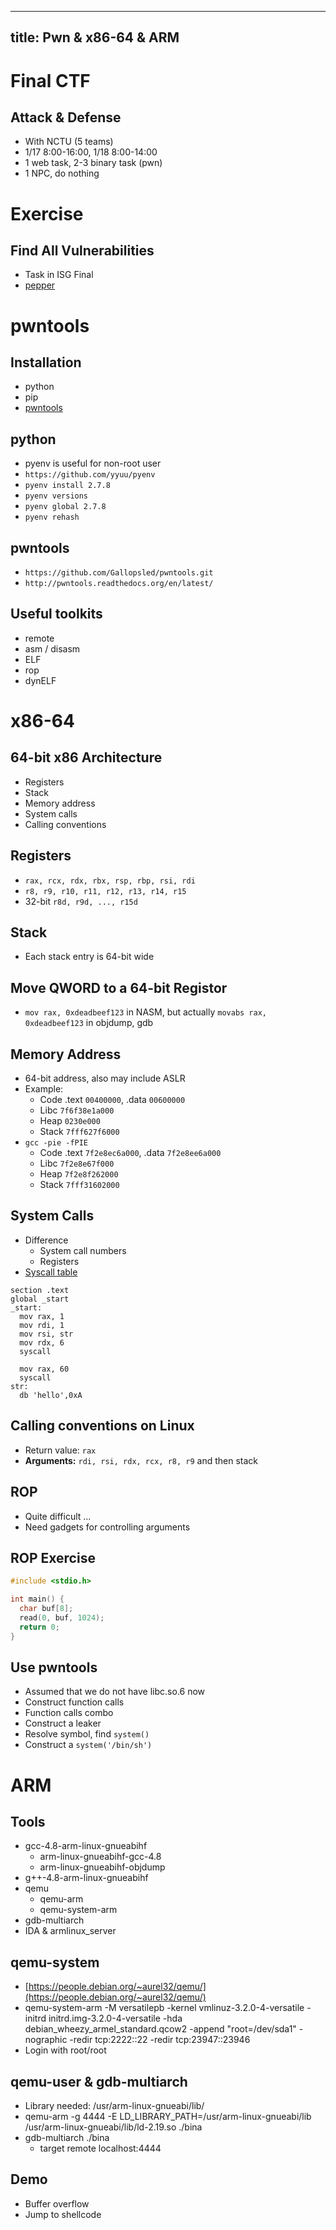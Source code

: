 
---
title: Pwn & x86-64 & ARM
---

# Final CTF

## Attack & Defense
+ With NCTU (5 teams)
+ 1/17 8:00-16:00, 1/18 8:00-14:00
+ 1 web task, 2-3 binary task (pwn)
+ 1 NPC, do nothing

# Exercise

## Find All Vulnerabilities

+ Task in ISG Final
+ [pepper](https://csie.ctf.tw/slides/w13/src/vuln/pepper)

# pwntools

## Installation
+ python
+ pip
+ [pwntools](https://github.com/Gallopsled/pwntools.git)

## python
+ pyenv is useful for non-root user
+ `https://github.com/yyuu/pyenv`
+ `pyenv install 2.7.8`
+ `pyenv versions`
+ `pyenv global 2.7.8`
+ `pyenv rehash`

## pwntools
+ `https://github.com/Gallopsled/pwntools.git`
+ `http://pwntools.readthedocs.org/en/latest/`

## Useful toolkits
+ remote
+ asm / disasm
+ ELF
+ rop
+ dynELF

# x86-64

## 64-bit x86 Architecture
+ Registers
+ Stack
+ Memory address
+ System calls
+ Calling conventions

## Registers
+ `rax, rcx, rdx, rbx, rsp, rbp, rsi, rdi` 
+ `r8, r9, r10, r11, r12, r13, r14, r15`
+ 32-bit `r8d, r9d, ..., r15d`


## Stack
+ Each stack entry is 64-bit wide

## Move QWORD to a 64-bit Registor
+ `mov rax, 0xdeadbeef123` in NASM, but actually `movabs rax, 0xdeadbeef123` in objdump, gdb

## Memory Address
+ 64-bit address, also may include ASLR
+ Example:
    + Code .text `00400000`, .data `00600000`
    + Libc `7f6f38e1a000`
    + Heap `0230e000`
    + Stack `7fff627f6000`
+ `gcc -pie -fPIE`
    + Code .text `7f2e8ec6a000`, .data `7f2e8ee6a000`
    + Libc `7f2e8e67f000`
    + Heap `7f2e8f262000`
    + Stack `7fff31602000`

## System Calls
+ Difference
    + System call numbers
    + Registers
+ [Syscall table](http://blog.rchapman.org/post/36801038863/linux-system-call-table-for-x86-64)

``` avrasm
section .text
global _start
_start:
  mov rax, 1
  mov rdi, 1
  mov rsi, str
  mov rdx, 6
  syscall

  mov rax, 60
  syscall
str:
  db 'hello',0xA
```

## Calling conventions on Linux
+ Return value: `rax`
+ **Arguments:** `rdi, rsi, rdx, rcx, r8, r9` and then stack

## ROP
+ Quite difficult ...
+ Need gadgets for controlling arguments

## ROP Exercise

``` cpp
#include <stdio.h>

int main() {
  char buf[8];
  read(0, buf, 1024);
  return 0;
}
```

## Use pwntools
+ Assumed that we do not have libc.so.6 now
+ Construct function calls
+ Function calls combo
+ Construct a leaker 
+ Resolve symbol, find `system()`
+ Construct a `system('/bin/sh')`

# ARM

## Tools
+ gcc-4.8-arm-linux-gnueabihf
    + arm-linux-gnueabihf-gcc-4.8
    + arm-linux-gnueabihf-objdump
+ g++-4.8-arm-linux-gnueabihf
+ qemu
    + qemu-arm
    + qemu-system-arm
+ gdb-multiarch
+ IDA & armlinux_server

## qemu-system
+ [https://people.debian.org/~aurel32/qemu/](https://people.debian.org/~aurel32/qemu/)
+ qemu-system-arm -M versatilepb -kernel vmlinuz-3.2.0-4-versatile -initrd initrd.img-3.2.0-4-versatile -hda debian_wheezy_armel_standard.qcow2 -append "root=/dev/sda1" -nographic -redir tcp:2222::22 -redir tcp:23947::23946
+ Login with root/root

## qemu-user & gdb-multiarch
+ Library needed: /usr/arm-linux-gnueabi/lib/
+ qemu-arm -g 4444 -E LD_LIBRARY_PATH=/usr/arm-linux-gnueabi/lib /usr/arm-linux-gnueabi/lib/ld-2.19.so ./bina
+ gdb-multiarch ./bina
    + target remote localhost:4444

## Demo
+ Buffer overflow
+ Jump to shellcode

